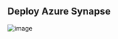 ##  Deploy Azure Synapse
![image](https://github.com/user-attachments/assets/f385d2a1-f19f-4b6c-bcd9-d96eb1a93442)

